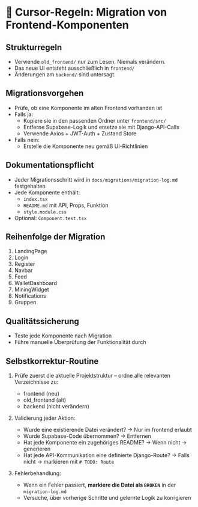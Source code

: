 # 🧠 Cursor-Regeln: Migration von Frontend-Komponenten

## Strukturregeln
- Verwende `old_frontend/` nur zum Lesen. Niemals verändern.
- Das neue UI entsteht ausschließlich in `frontend/`
- Änderungen am `backend/` sind untersagt.

## Migrationsvorgehen
- Prüfe, ob eine Komponente im alten Frontend vorhanden ist
- Falls ja:
  - Kopiere sie in den passenden Ordner unter `frontend/src/`
  - Entferne Supabase-Logik und ersetze sie mit Django-API-Calls
  - Verwende Axios + JWT-Auth + Zustand Store
- Falls nein:
  - Erstelle die Komponente neu gemäß UI-Richtlinien

## Dokumentationspflicht
- Jeder Migrationsschritt wird in `docs/migrations/migration-log.md` festgehalten
- Jede Komponente enthält:
  - `index.tsx`
  - `README.md` mit API, Props, Funktion
  - `style.module.css`
- Optional: `Component.test.tsx`

## Reihenfolge der Migration
1. LandingPage
2. Login
3. Register
4. Navbar
5. Feed
6. WalletDashboard
7. MiningWidget
8. Notifications
9. Gruppen

## Qualitätssicherung
- Teste jede Komponente nach Migration
- Führe manuelle Überprüfung der Funktionalität durch

## Selbstkorrektur-Routine
1. Prüfe zuerst die aktuelle Projektstruktur – ordne alle relevanten Verzeichnisse zu:
   - frontend (neu)
   - old_frontend (alt)
   - backend (nicht verändern)

2. Validierung jeder Aktion:
   - Wurde eine existierende Datei verändert? → Nur im frontend erlaubt
   - Wurde Supabase-Code übernommen? → Entfernen
   - Hat jede Komponente ein zugehöriges README? → Wenn nicht → generieren
   - Hat jede API-Kommunikation eine definierte Django-Route? → Falls nicht → markieren mit `# TODO: Route`

3. Fehlerbehandlung:
   - Wenn ein Fehler passiert, **markiere die Datei als `BROKEN`** in der `migration-log.md`
   - Versuche, über vorherige Schritte und gelernte Logik zu korrigieren 